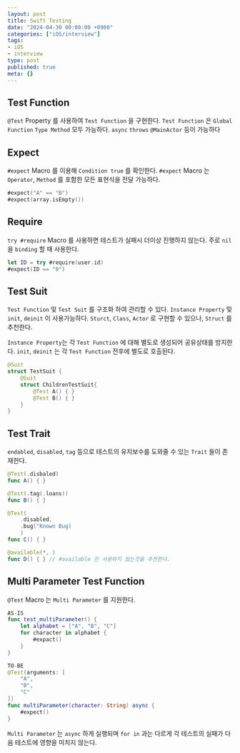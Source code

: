 ```yaml
---
layout: post
title: Swift Testing
date: "2024-04-30 00:00:00 +0900"
categories: ["iOS/interview"]
tags:
- iOS
- interview
type: post
published: true
meta: {}
---
```

  
## Test Function
`@Test` Property 를 사용하여 `Test Function` 을 구현한다.
`Test Function` 은 `Global Function` `Type Method` 모두 가능하다.
`async` `throws` `@MainActor` 등이 가능하다
## Expect
`#expect` Macro 를 이용해 `Condition true` 를 확인한다.
`#expect` Macro 는 `Operator`, `Method` 를 포함한 모든 표현식을 전달 가능하다.
```swift
#expect("A" == "B")
#expect(array.isEmpty())
```
## Require
`try #require` Macro 를 사용하면 테스트가 실패시 더이상 진행하지 않는다.
주로 `nil` 을 `binding` 할 때 사용한다.
```swift
let ID = try #require(user.id)
#expect(ID == "0")
```
## Test Suit
`Test Function` 및 `Test Suit` 를 구조화 하여 관리할 수 있다.
`Instance Property` 및 `init`, `deinit` 이 사용가능하다.
`Sturct`, `Class`, `Actor` 로 구현할 수 있으나, `Struct` 를 추천한다.

`Instance Property`는 각 `Test Function` 에 대해 별도로 생성되어 공유상태를 방지한다.
`init`, `deinit` 는 각 `Test Function` 전후에 별도로 호출된다.
```swift
@Suit
struct TestSuit { 
	@Suit
	struct ChildrenTestSuit{ 
		@Test A() { }
		@Test B() { }
	}
}
```
## Test Trait
`endabled`, `disabled`, `tag` 등으로 테스트의 유지보수를 도와줄 수 있는 `Trait` 들이 존재한다.
```swift
@Test(.disbaled)
func A() { }

@Test(.tag(.loans))
func B() { }

@Test(
	.disabled,
	.bug("Known Bug)
	)
func C() { }

@available(*, )
func D() { } // #available 은 사용하지 않는것을 추천한다.
```
## Multi Parameter Test Function
`@Test` Macro 는 `Multi Parameter` 를 지원한다.
```swift
AS-IS
func test_multiParameter() { 
	let alphabet = ["A", "B", "C"]
	for character in alphabet {
		#expact()
	}
}

TO-BE
@Test(arguments: [ 
	"A",
	"B",
	"C"
])
func multiParameter(character: String) async { 
	#expect()
}
```
`Multi Parameter` 는 `async` 하게 실행되며 `for in` 과는 다르게 각 테스트의 실패가 다음 테스트에 영향을 미치지 않는다.

